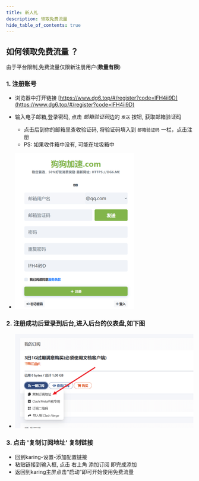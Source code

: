 ```yaml
---
title: 新人礼
description: 领取免费流量
hide_table_of_contents: true
---
```

## 如何领取免费流量 ？
由于平台限制,免费流量仅限新注册用户(**数量有限**)
### 1. 注册账号
- 浏览器中打开链接 [https://www.dg6.top/#/register?code=lFH4ii9D](https://www.dg6.top/#/register?code=lFH4ii9D)
- 输入电子邮箱,登录密码, 点击 *邮箱验证码*边的 `发送` 按钮, 获取邮箱验证码
  - 点击后到你的邮箱里查收验证码, 将验证码填入到 `邮箱验证码` 一栏，点击注册
  - PS: 如果收件箱中没有, 可能在垃圾箱中

- ![新人礼 注册](./newuser-1.png)


### 2. 注册成功后登录到后台,进入后台的仪表盘,如下图

- ![新人礼 订阅链接](./newuser-2.png)


### 3. 点击 '复制订阅地址' 复制链接
- 回到karing-设置-添加配置链接
- 粘贴链接到输入框, 点击 右上角 添加订阅 即完成添加
- 返回到karing主屏点击“启动”即可开始使用免费流量


